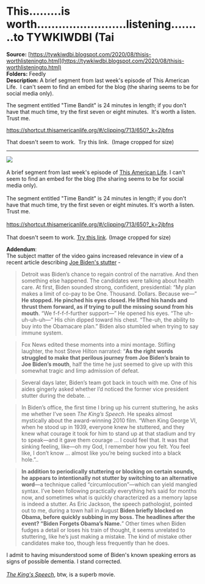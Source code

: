 # This.........is worth.........................listening.........to TYWKIWDBI (Tai

**Source:** [https://tywkiwdbi.blogspot.com/2020/08/thisis-worthlisteningto.html](https://tywkiwdbi.blogspot.com/2020/08/thisis-worthlisteningto.html)  
**Folders:** Feedly  
**Description:** A brief segment from last week's episode of This American Life.  I can't seem to find an embed for the blog (the sharing seems to be for social media only).

The segment entitled "Time Bandit" is 24 minutes in length; if you don't have that much time, try the first seven or eight minutes.  It's worth a listen.  Trust me.

https://shortcut.thisamericanlife.org/#/clipping/713/650?_k=2jbfns

That doesn't seem to work.  Try this link.  (Image cropped for size)

---

<div>
<div>
<a href="https://blogger.googleusercontent.com/img/b/R29vZ2xl/AVvXsEjdprb2bT8Xbyg80DylwY6_2KMAINW2mrfgy83KVFZpWYz5llR0Hy-b2w7c3oiaeqJnGlIaptZlYm7bknB7NSn_sU7g8uGuVvmDwcrao1zahafC84i3q3AVg6QHIiTJeGO4bKfji2EJDXA/s1600/Ellis.jpg"><img src="https://blogger.googleusercontent.com/img/b/R29vZ2xl/AVvXsEjdprb2bT8Xbyg80DylwY6_2KMAINW2mrfgy83KVFZpWYz5llR0Hy-b2w7c3oiaeqJnGlIaptZlYm7bknB7NSn_sU7g8uGuVvmDwcrao1zahafC84i3q3AVg6QHIiTJeGO4bKfji2EJDXA/s640/Ellis.jpg"></a></div>
<br>
A brief segment from last week's episode of <a href="https://www.thisamericanlife.org/713/made-to-be-broken">This American Life</a>.  I can't seem to find an embed for the blog (the sharing seems to be for social media only).<br>
<br>
The segment entitled "Time Bandit" is 24 minutes in length; if you don't have that much time, try the first seven or eight minutes.  It's worth a listen.  Trust me.<br>
<br>
<a href="https://shortcut.thisamericanlife.org/#/clipping/713/650?_k=2jbfns">https://shortcut.thisamericanlife.org/#/clipping/713/650?_k=2jbfns</a><br>
<br>
That doesn't seem to work.  <a href="https://www.thisamericanlife.org/713/made-to-be-broken/act-one-9">Try this link</a>.  <span>(Image cropped for size)</span><br>

<b>Addendum</b>:<br>
The subject matter of the video gains increased relevance in view of a recent article describing <a href="https://www.theatlantic.com/magazine/archive/2020/01/joe-biden-stutter-profile/602401/">Joe Biden's stutter</a> -<br>
<blockquote>
Detroit was Biden’s chance to regain control of the narrative. And then something else happened. The candidates were talking about health care. At first, Biden sounded strong, confident, presidential: “My plan makes a limit of co-pay to be One. Thousand. Dollars. Because we—”<br><b>He stopped. He pinched his eyes closed. He lifted his hands and thrust them forward, as if trying to pull the missing sound from his mouth</b>. “We f-f-f-f-further support—” He opened his eyes. “The uh-uh-uh-uh—” His chin dipped toward his chest. “The-uh, the ability to buy into the Obamacare plan.” Biden also stumbled when trying to say immune system. </blockquote>
<blockquote>
Fox News edited these moments into a mini montage. Stifling laughter, the host Steve Hilton narrated: “<b>As the right words struggled to make that perilous journey from Joe Biden’s brain to Joe Biden’s mouth</b>, half the time he just seemed to give up with this somewhat tragic and limp admission of defeat. </blockquote>
<blockquote>
Several days later, Biden’s team got back in touch with me. One of his aides gingerly asked whether I’d noticed the former vice president stutter during the debate. .. </blockquote>
<blockquote>
In Biden’s office, the first time I bring up his current stuttering, he asks me whether I’ve seen <i>The King’s Speech</i>. He speaks almost mystically about the award-winning 2010 film. “When King George VI, when he stood up in 1939, everyone knew he stuttered, and they knew what courage it took for him to stand up at that stadium and try to speak—and it gave them courage … I could feel that. It was that sinking feeling, like—oh my God, I remember how you felt. You feel like, I don’t know … almost like you’re being sucked into a black hole.”.. </blockquote>
<blockquote>
<b>In addition to periodically stuttering or blocking on certain sounds, he appears to intentionally not stutter by switching to an alternative word</b>—a technique called “circumlocution”—­which can yield mangled syntax. I’ve been following practically everything he’s said for months now, and sometimes what is quickly characterized as a memory lapse is indeed a stutter. As Eric Jackson, the speech pathologist, pointed out to me, during a town hall in August <b>Biden briefly blocked on Obama, before quickly subbing in my boss. The headlines after the event? “Biden Forgets Obama’s Name.</b>” Other times when Biden fudges a detail or loses his train of thought, it seems unrelated to stuttering, like he’s just making a mistake. The kind of mistake other candidates make too, though less frequently than he does.</blockquote>
I admit to having misunderstood some of Biden's known speaking errors as signs of possible dementia.  I stand corrected.<br>
<br>
<i><a href="https://en.wikipedia.org/wiki/The_King%27s_Speech">The King's Speech</a></i>, btw, is a superb movie.

</div>
